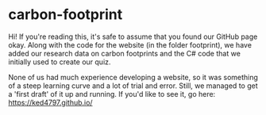 # carbon-footprint
Hi! If you're reading this, it's safe to assume that you found our GitHub page okay.
Along with the code for the website (in the folder footprint), we have added our research data on carbon footprints and the C# code that we initially used to create our quiz.

None of us had much experience developing a website, so it was something of a steep learning curve and a lot of trial and error. Still, we managed to get a 'first draft' of it up and running. If you'd like to see it, go here: https://ked4797.github.io/
